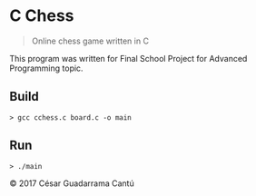 # C Chess
> Online chess game written in C

This program was written for Final School Project for Advanced Programming topic.

## Build
```
> gcc cchess.c board.c -o main
```

## Run
```
> ./main
```

&copy; 2017 César Guadarrama Cantú
